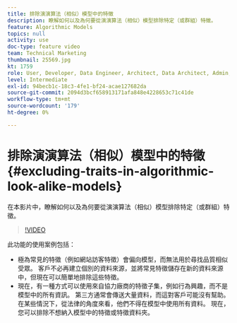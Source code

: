 ```yaml
---
title: 排除演演算法（相似）模型中的特徵
description: 瞭解如何以及為何要從演演算法（相似）模型排除特定（或群組）特徵。
feature: Algorithmic Models
topics: null
activity: use
doc-type: feature video
team: Technical Marketing
thumbnail: 25569.jpg
kt: 1759
role: User, Developer, Data Engineer, Architect, Data Architect, Admin, Leader
level: Intermediate
exl-id: 94becb1c-18c3-4fe1-bf24-acae127682da
source-git-commit: 2094d3bcf658913171afa848e4228653c71c41de
workflow-type: tm+mt
source-wordcount: '179'
ht-degree: 0%

---
```


# 排除演演算法（相似）模型中的特徵 {#excluding-traits-in-algorithmic-look-alike-models}

在本影片中，瞭解如何以及為何要從演演算法（相似）模型排除特定（或群組）特徵。

>[!VIDEO](https://video.tv.adobe.com/v/25569/?quality=12)

此功能的使用案例包括：

* 極為常見的特徵（例如網站訪客特徵）會偏向模型，而無法用於尋找品質相似受眾。 客戶不必再建立個別的資料來源，並將常見特徵儲存在新的資料來源中，但現在可以簡單地排除這些特徵。
* 現在，有一種方式可以使用來自協力廠商的特徵子集，例如行為興趣，而不是模型中的所有資訊。 第三方通常會傳送大量資料，而這對客戶可能沒有幫助。 在某些情況下，從法律的角度來看，他們不得在模型中使用所有資料。 現在，您可以排除不想納入模型中的特徵或特徵資料夾。
